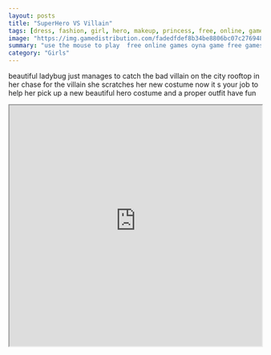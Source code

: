 ```yaml
---
layout: posts
title: "SuperHero VS Villain"
tags: [dress, fashion, girl, hero, makeup, princess, free, online, games, oyna, game, free, games, play, play, games]
image: "https://img.gamedistribution.com/fadedfdef8b34be8806bc07c2769487a.jpg"
summary: "use the mouse to play  free online games oyna game free games play play games"
category: "Girls"
---
```


beautiful ladybug just manages to catch the bad villain on the city rooftop in her chase for the villain she scratches her new costume now it s your job to help her pick up a new beautiful hero costume and a proper outfit have fun

<iframe width="100%" height="480px;" src="https://html5.gamedistribution.com/fadedfdef8b34be8806bc07c2769487a/"></iframe>